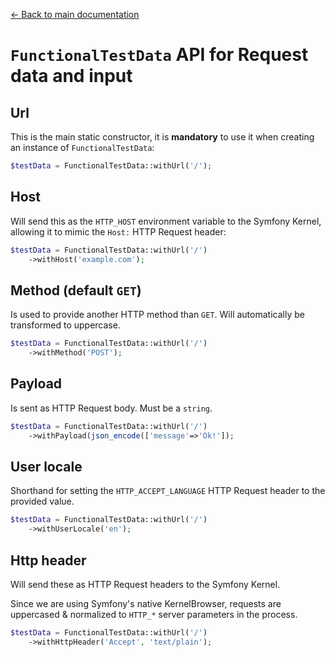 
[← Back to main documentation](../README.md)

# `FunctionalTestData` API for Request data and input

## Url

This is the main static constructor, it is **mandatory** to use it when creating an instance of `FunctionalTestData`: 

```php
$testData = FunctionalTestData::withUrl('/');
```

## Host

Will send this as the `HTTP_HOST` environment variable to the Symfony Kernel, allowing it to mimic the `Host:` HTTP Request header:

```php
$testData = FunctionalTestData::withUrl('/')
    ->withHost('example.com');
```

## Method (default `GET`)

Is used to provide another HTTP method than `GET`. Will automatically be transformed to uppercase.

```php
$testData = FunctionalTestData::withUrl('/')
    ->withMethod('POST');
```

## Payload

Is sent as HTTP Request body. Must be a `string`.

```php
$testData = FunctionalTestData::withUrl('/')
    ->withPayload(json_encode(['message'=>'Ok!']);
```

## User locale

Shorthand for setting the `HTTP_ACCEPT_LANGUAGE` HTTP Request header to the provided value.

```php
$testData = FunctionalTestData::withUrl('/')
    ->withUserLocale('en');
```

## Http header

Will send these as HTTP Request headers to the Symfony Kernel.

Since we are using Symfony's native KernelBrowser, requests are uppercased & normalized to `HTTP_*` server parameters in the process.

```php
$testData = FunctionalTestData::withUrl('/')
    ->withHttpHeader('Accept', 'text/plain');
```
